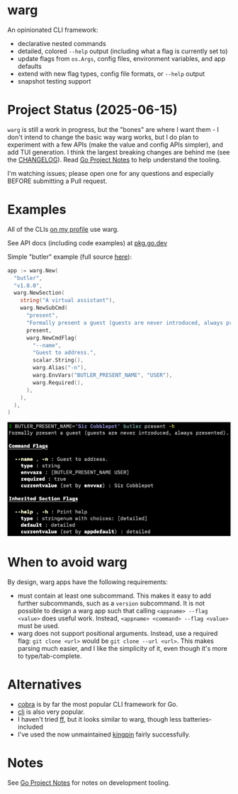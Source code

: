 # warg

An opinionated CLI framework:

- declarative nested commands
- detailed, colored  `--help` output (including what a flag is currently set to)
- update flags from `os.Args`, config files, environment variables, and app defaults
- extend with new flag types, config file formats, or `--help` output
- snapshot testing support

# Project Status (2025-06-15)

`warg` is still a work in progress, but the "bones" are where I want them - I don't intend to change the basic way warg works, but I do plan to experiment with a few APIs (make the value and config APIs simpler), and add TUI generation. I think the largest breaking changes are behind me (see the [CHANGELOG](./CHANGELOG.md)). Read [Go Project Notes](https://www.bbkane.com/blog/go-project-notes/) to help understand the tooling.

I'm watching issues; please open one for any questions and especially BEFORE submitting a Pull request.

# Examples

All of the CLIs [on my profile](https://github.com/bbkane/bbkane) use warg.

See API docs (including code examples) at [pkg.go.dev](https://pkg.go.dev/go.bbkane.com/warg)

Simple "butler" example (full source [here](examples/butler/main.go)):

```go
app := warg.New(
  "butler",
  "v1.0.0",
  warg.NewSection(
    string("A virtual assistant"),
    warg.NewSubCmd(
      "present",
      "Formally present a guest (guests are never introduced, always presented).",
      present,
      warg.NewCmdFlag(
        "--name",
        "Guest to address.",
        scalar.String(),
        warg.Alias("-n"),
        warg.EnvVars("BUTLER_PRESENT_NAME", "USER"),
        warg.Required(),
      ),
    ),
  ),
)
```

<p align="center">
  <img src="img/image-20220114212104654.png" alt="Butler help screenshot"/>
</p>

# When to avoid warg

By design, warg apps have the following requirements:

- must contain at least one subcommand. This makes it easy to add further subcommands, such as a `version` subcommand.   It is not possible to design a warg app such that calling `<appname> --flag <value>` does useful work. Instead, `<appname> <command> --flag <value>` must be used.
- warg does not support positional arguments. Instead, use a required flag: `git clone <url>` would be `git clone --url <url>`. This makes parsing much easier, and I like the simplicity of it, even though it's more to type/tab-complete.

# Alternatives

- [cobra](https://github.com/spf13/cobra) is by far the most popular CLI framework for Go.
- [cli](https://github.com/urfave/cli) is also very popular.
- I haven't tried [ff](https://github.com/peterbourgon/ff), but it looks similar to warg, though less batteries-included
- I've used the now unmaintained [kingpin](https://github.com/alecthomas/kingpin) fairly successfully.

# Notes

See [Go Project Notes](https://www.bbkane.com/blog/go-project-notes/) for notes on development tooling.
